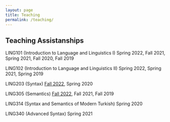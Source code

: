 ```yaml
---
layout: page
title: Teaching
permalink: /teaching/
---
```


## Teaching Assistanships

LING101 (Introduction to Language and Linguistics I) Spring 2022, Fall 2021, Spring 2021, Fall 2020, Fall 2019

LING102 (Introduction to Language and Linguistics II) Spring 2022, Spring 2021, Spring 2019

LING203 (Syntax) [Fall 2022](https://furkandikmen.com/master/assets/syllabus/LING203-FALL2022.pdf), Spring 2020

LING305 (Semantics) [Fall 2022](https://furkandikmen.com/master/assets/syllabus/Ling305_Fall2022.pdf), Fall 2021, Fall 2019

LING314 (Syntax and Semantics of Modern Turkish) Spring 2020

LING340 (Advanced Syntax) Spring 2021
